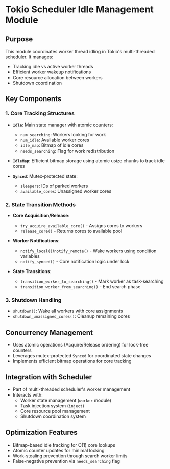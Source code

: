 # Tokio Scheduler Idle Management Module

## Purpose
This module coordinates worker thread idling in Tokio's multi-threaded scheduler. It manages:
- Tracking idle vs active worker threads
- Efficient worker wakeup notifications
- Core resource allocation between workers
- Shutdown coordination

## Key Components

### 1. Core Tracking Structures
- **`Idle`**: Main state manager with atomic counters:
  - `num_searching`: Workers looking for work
  - `num_idle`: Available worker cores
  - `idle_map`: Bitmap of idle cores
  - `needs_searching`: Flag for work redistribution

- **`IdleMap`**: Efficient bitmap storage using atomic usize chunks to track idle cores

- **`Synced`**: Mutex-protected state:
  - `sleepers`: IDs of parked workers
  - `available_cores`: Unassigned worker cores

### 2. State Transition Methods
- **Core Acquisition/Release**:
  - `try_acquire_available_core()` - Assigns cores to workers
  - `release_core()` - Returns cores to available pool

- **Worker Notifications**:
  - `notify_local()`/`notify_remote()` - Wake workers using condition variables
  - `notify_synced()` - Core notification logic under lock

- **State Transitions**:
  - `transition_worker_to_searching()` - Mark worker as task-searching
  - `transition_worker_from_searching()` - End search phase

### 3. Shutdown Handling
- `shutdown()`: Wake all workers with core assignments
- `shutdown_unassigned_cores()`: Cleanup remaining cores

## Concurrency Management
- Uses atomic operations (Acquire/Release ordering) for lock-free counters
- Leverages mutex-protected `Synced` for coordinated state changes
- Implements efficient bitmap operations for core tracking

## Integration with Scheduler
- Part of multi-threaded scheduler's worker management
- Interacts with:
  - Worker state management (`worker` module)
  - Task injection system (`inject`)
  - Core resource pool management
  - Shutdown coordination system

## Optimization Features
- Bitmap-based idle tracking for O(1) core lookups
- Atomic counter updates for minimal locking
- Work-stealing prevention through search worker limits
- False-negative prevention via `needs_searching` flag
